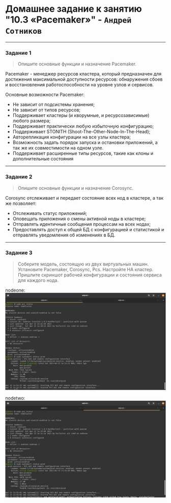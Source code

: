 # Домашнее задание к занятию "10.3 «Pacemaker»" - `Андрей Сотников`

---

### Задание 1

> Опишите основные функции и назначение Pacemaker.

Pacemaker - менеджер ресурсов кластера, который предназначен для достижения максимальной доступности ресурсов: обнаружения сбоев и восстановления работоспособности на уровне узлов и сервисов.  

Основные возможности Pacemaker:

* Не зависит от подсистемы хранения;
* Не зависит от типов ресурсов;
* Поддерживает кластеры (и кворумные, и ресурсозависимые) любого размера;
* Поддерживает практически любую избыточную конфигурацию;
* Поддерживает STONITH (Shoot-The-Other-Node-In-The-Head);
* Авторепликация конфигурации на все узлы кластера;
* Возможность задать порядок запуска и остановки приложений, а так же их совместимости на одном узле.
* Поддерживает расширенные типы ресурсов, такие как клоны и дополнительные состояния

---

### Задание 2

> Опишите основные функции и назначение Corosync.

Corosync отслеживает и передает состояние всех нод в кластере, а так же позволяет:

* Отслеживать статус приложений;
* Оповещать приложения о смены активной ноды в кластере;
* Отправлять идентичные сообщения процессам на всех нодах;
* Предоставлять доступ к общей БД с конфигурацией и статистикой и отправлять уведомления об изменениях в БД.

---

### Задание 3

> Соберите модель, состоящую из двух виртуальных машин.
> Установите Pacemaker, Corosync, Pcs. Настройте HA кластер.
> Пришлите скриншот рабочей конфигурации и состояния сервиса для каждого нода.

nodeone:  
![nodeone](img/nodeone.png)

nodetwo:  
![nodetwo](img/nodetwo.png)